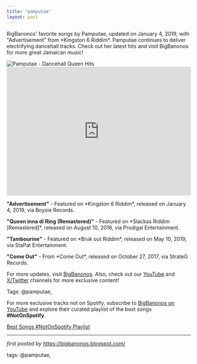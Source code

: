 ```yaml
---
title: "pamputae"
layout: post
---
```

<!-- Introductory Text -->
<p>BigBanonos' favorite songs by Pamputae, updated on January 4, 2019, with "Advertisement" from *Kingston 6 Riddim*. Pamputae continues to deliver electrifying dancehall tracks. Check out her latest hits and visit BigBanonos for more great Jamaican music!</p> <!-- Featured Image -->
<div> <img src="https://jamaica-gleaner.com/sites/default/files/styles/jg_article_image/public/media/article_images/2022/02/04/1631822/5899375.jpg?itok=VwMNQOEK" alt="Pamputae - Dancehall Queen Hits" />
</div> <!-- Spotify Playlist Embed -->
<div> <iframe src="https://open.spotify.com/embed/playlist/6zIyBgslRzyLKc3XZAzrnX?utm_source=generator" width="100%" height="352" frameBorder="0" allowfullscreen="" allow="autoplay; clipboard-write; encrypted-media; fullscreen; picture-in-picture" loading="lazy"></iframe>
</div> <!-- Song Information -->
<div> <p><strong>"Advertisement"</strong> - Featured on *Kingston 6 Riddim*, released on January 4, 2019, via Boysie Records.</p> <p><strong>"Queen inna di Ring (Remastered)"</strong> - Featured on *Slackas Riddim [Remastered]*, released on August 10, 2018, via Prodigal Entertainment.</p> <p><strong>"Tambourine"</strong> - Featured on *Bruk out Riddim*, released on May 10, 2019, via StaPat Entertainment.</p> <p><strong>"Come Out"</strong> - From *Come Out*, released on October 27, 2017, via StrateG Records.</p>
</div> <!-- Footer Links -->
<div> <p>For more updates, visit <a href="https://bigbanonos.blogspot.com/" target="_blank">BigBanonos</a>. Also, check out our <a href="https://www.youtube.com/@BigBanonos" target="_blank">YouTube</a> and <a href="https://x.com/bigbanonos" target="_blank">X/Twitter</a> channels for more exclusive content!</p>
</div> <!-- Tags -->
<p>Tags: @pamputae,</p>


<!--Subscribe and Playlist Links-->
<div>
    <p>For more exclusive tracks not on Spotify, subscribe to <a href="https://www.youtube.com/@BigBanonos" target="_blank">BigBanonos on YouTube</a> and explore their curated playlist of the best songs <strong>#NotOnSpotify</strong>.</p>
    <p><a href="https://www.youtube.com/playlist?list=PLtuNtuTatqI0kFahUCbtbfenC_ET5O_tr" target="_blank">Best Songs #NotOnSpotify Playlist<br /></a></p></div>

<hr />

<p><em>first posted by</em> <a href="https://bigbanonos.blogspot.com/" rel="noopener" target="_new">https://bigbanonos.blogspot.com/</a></p>

<p>tags: @pamputae,</p>
